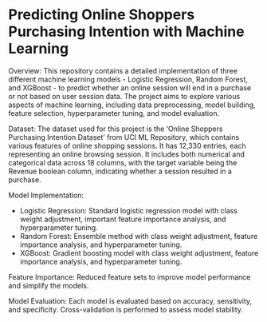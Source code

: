 # Predicting Online Shoppers Purchasing Intention with Machine Learning

Overview:
This repository contains a detailed implementation of three different machine learning models - Logistic Regression, Random Forest, and XGBoost - to predict whether an online session will end in a purchase or not based on user session data. The project aims to explore various aspects of machine learning, including data preprocessing, model building, feature selection, hyperparameter tuning, and model evaluation.

Dataset:
The dataset used for this project is the ‘Online Shoppers Purchasing Intention Dataset’ from UCI ML Repository, which contains various features of online shopping sessions. It has 12,330 entries, each representing an online browsing session. It includes both numerical and categorical data across 18 columns, with the target variable being the Revenue boolean column, indicating whether a session resulted in a purchase.

Model Implementation:
-	Logistic Regression: Standard logistic regression model with class weight adjustment, important feature importance analysis, and hyperparameter tuning.
-	Random Forest: Ensemble method with class weight adjustment, feature importance analysis, and hyperparameter tuning.
-	XGBoost: Gradient boosting model with class weight adjustment, feature importance analysis, and hyperparameter tuning.

Feature Importance: 
Reduced feature sets to improve model performance and simplify the models.

Model Evaluation: 
Each model is evaluated based on accuracy, sensitivity, and specificity. Cross-validation is performed to assess model stability.


